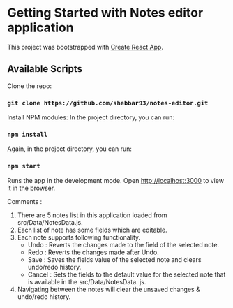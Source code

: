 # Getting Started with Notes editor application

This project was bootstrapped with [Create React App](https://github.com/facebook/create-react-app).

## Available Scripts

Clone the repo:

### `git clone https://github.com/shebbar93/notes-editor.git`

Install NPM modules:
In the project directory, you can run:

### `npm install`

Again, in the project directory, you can run:

### `npm start`

Runs the app in the development mode.
Open [http://localhost:3000](http://localhost:3000) to view it in the browser.


Comments : 
1. There are 5 notes list in this application loaded from src/Data/NotesData.js.
2. Each list of note has some fields which are editable.
3. Each note supports following functionality.
    *  Undo : Reverts the changes made to the field of the selected note.
    * Redo : Reverts the changes made after Undo.
    * Save : Saves the fields value of the selected note and clears undo/redo history.
    * Cancel : Sets the fields to the default value for the selected note that is available in the src/Data/NotesData. js.
4. Navigating between the notes will clear the unsaved changes & undo/redo history.
